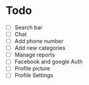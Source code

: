 # Todo
- [ ] Search bar
- [ ] Chat
- [ ] Add phone number
- [ ] Add new categories
- [ ] Manage reports
- [ ] Facebook and google Auth
- [ ] Profile picture
- [ ] Profile Settings
<!-- Gonna add later -->
